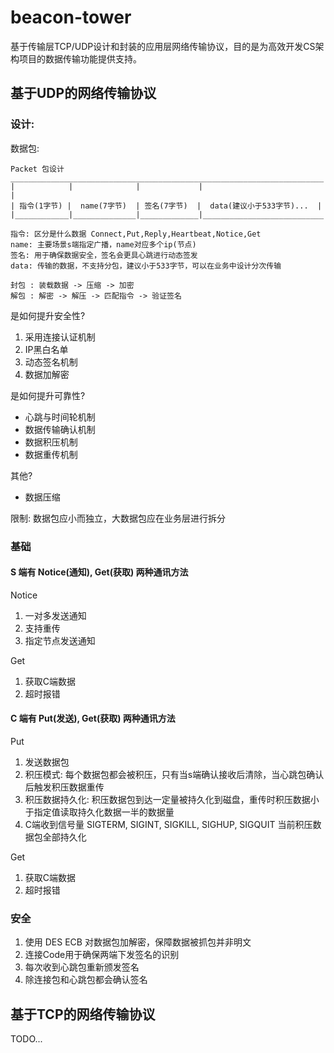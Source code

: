 # beacon-tower
基于传输层TCP/UDP设计和封装的应用层网络传输协议，目的是为高效开发CS架构项目的数据传输功能提供支持。

## 基于UDP的网络传输协议

### 设计:

数据包:
```
Packet 包设计
______________________________________________________________________
|            |              |             |                           |
| 指令(1字节) |  name(7字节)  | 签名(7字节)  |  data(建议小于533字节)...  |
|____________|______________|_____________|___________________________|

指令: 区分是什么数据 Connect,Put,Reply,Heartbeat,Notice,Get
name: 主要场景s端指定广播，name对应多个ip(节点)
签名: 用于确保数据安全，签名会更具心跳进行动态签发
data: 传输的数据，不支持分包，建议小于533字节，可以在业务中设计分次传输

封包 : 装载数据 -> 压缩 -> 加密  
解包 : 解密 -> 解压 -> 匹配指令 -> 验证签名

```

是如何提升安全性?
1. 采用连接认证机制  
2. IP黑白名单
3. 动态签名机制   
4. 数据加解密 

是如何提升可靠性?
- 心跳与时间轮机制
- 数据传输确认机制
- 数据积压机制
- 数据重传机制

其他?
- 数据压缩


限制: 
数据包应小而独立，大数据包应在业务层进行拆分

### 基础
#### S 端有 Notice(通知), Get(获取) 两种通讯方法

Notice
1. 一对多发送通知
2. 支持重传
3. 指定节点发送通知

Get
1. 获取C端数据
2. 超时报错

#### C 端有 Put(发送), Get(获取) 两种通讯方法

Put
1. 发送数据包
2. 积压模式: 每个数据包都会被积压，只有当s端确认接收后清除，当心跳包确认后触发积压数据重传
3. 积压数据持久化: 积压数据包到达一定量被持久化到磁盘，重传时积压数据小于指定值读取持久化数据一半的数据量
4. C端收到信号量 SIGTERM, SIGINT, SIGKILL, SIGHUP, SIGQUIT 当前积压数据包全部持久化

Get
1. 获取C端数据
2. 超时报错


### 安全

1. 使用 DES ECB 对数据包加解密，保障数据被抓包并非明文
2. 连接Code用于确保两端下发签名的识别
3. 每次收到心跳包重新颁发签名
4. 除连接包和心跳包都会确认签名

## 基于TCP的网络传输协议

TODO...


